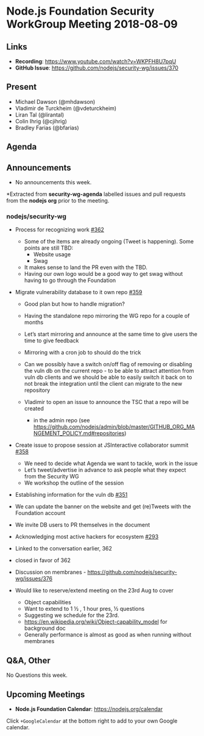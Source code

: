 # Node.js Foundation Security WorkGroup Meeting 2018-08-09

## Links

* **Recording**: https://www.youtube.com/watch?v=WKPFH8U7pqU 
* **GitHub Issue**: https://github.com/nodejs/security-wg/issues/370

## Present

* Michael Dawson (@mhdawson)
* Vladimir de Turckheim (@vdeturckheim)
* Liran Tal (@lirantal)
* Colin Ihrig (@cjihrig)
* Bradley Farias (@bfarias)

## Agenda

## Announcements

* No announcements this week.
 
*Extracted from **security-wg-agenda** labelled issues and pull requests from the **nodejs org** prior to the meeting.

### nodejs/security-wg

* Process for recognizing work [#362](https://github.com/nodejs/security-wg/pull/362)
  * Some of the items are already ongoing (Tweet is happening). Some points are still TBD:
    * Website usage
    * Swag
  * It makes sense to land the PR even with the TBD.
  * Having our own logo would be a good way to get swag without having to go through the
    Foundation


* Migrate vulnerability database to it own repo [#359](https://github.com/nodejs/security-wg/issues/359)
  * Good plan but how to handle migration?
  * Having the standalone repo mirroring the WG repo for a couple of months
  * Let’s start mirroring and announce at the same time to give users the time to give feedback
  * Mirroring with a cron job to should do the trick
  * Can we possibly have a switch on/off flag of removing or disabling the vuln db on the
    current repo - to be able to attract attention from vuln db clients and we should be
    able to easily switch it back on to not break the integration until the client can
    migrate to the new repository

  * Vladimir to open an issue to announce the TSC that a repo will be created
    * in the admin repo (see https://github.com/nodejs/admin/blob/master/GITHUB_ORG_MANGEMENT_POLICY.md#repositories) 

* Create issue to propose session at JSInteractive collaborator summit [#358](https://github.com/nodejs/security-wg/issues/358)
  * We need to decide what Agenda we want to tackle, work in the issue
  * Let’s tweet/advertise in advance to ask people what they expect from the Security WG
  * We workshop the outline of the session

* Establishing information for the vuln db [#351](https://github.com/nodejs/security-wg/pull/351)
 * We can update the banner on the website and get (re)Tweets with the Foundation account
 * We invite DB users to PR themselves in the document

* Acknowledging most active hackers for ecosystem [#293](https://github.com/nodejs/security-wg/issues/293)
 * Linked to the conversation earlier, 362
 * closed in favor of 362

* Discussion on membranes - https://github.com/nodejs/security-wg/issues/376
 * Would like to reserve/extend meeting on the 23rd Aug to cover
   * Object capabilities
   * Want to extend to  1 ½ , 1 hour pres, ½ questions
   * Suggesting we schedule for the 23rd.
   * https://en.wikipedia.org/wiki/Object-capability_model for background doc
   * Generally performance is almost as good as when running without membranes
   
## Q&A, Other

No Questions this week.

## Upcoming Meetings

* **Node.js Foundation Calendar**: https://nodejs.org/calendar

Click `+GoogleCalendar` at the bottom right to add to your own Google calendar.


